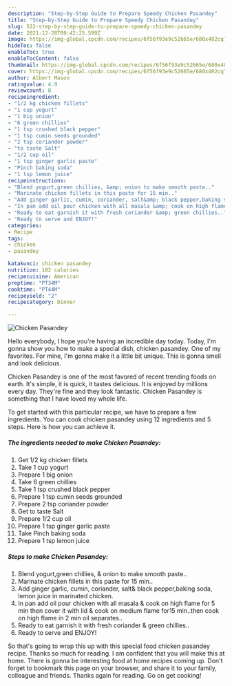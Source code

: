 ```yaml
---
description: "Step-by-Step Guide to Prepare Speedy Chicken Pasandey"
title: "Step-by-Step Guide to Prepare Speedy Chicken Pasandey"
slug: 522-step-by-step-guide-to-prepare-speedy-chicken-pasandey
date: 2021-12-28T09:42:25.599Z
image: https://img-global.cpcdn.com/recipes/6f56f93e9c52665e/680x482cq70/chicken-pasandey-recipe-main-photo.jpg
hideToc: false
enableToc: true
enableTocContent: false
thumbnail: https://img-global.cpcdn.com/recipes/6f56f93e9c52665e/680x482cq70/chicken-pasandey-recipe-main-photo.jpg
cover: https://img-global.cpcdn.com/recipes/6f56f93e9c52665e/680x482cq70/chicken-pasandey-recipe-main-photo.jpg
author: Albert Mason
ratingvalue: 4.9
reviewcount: 8
recipeingredient:
- "1/2 kg chicken fillets"
- "1 cup yogurt"
- "1 big onion"
- "6 green chillies"
- "1 tsp crushed black pepper"
- "1 tsp cumin seeds grounded"
- "2 tsp coriander powder"
- "to taste Salt"
- "1/2 cup oil"
- "1 tsp ginger garlic paste"
- "Pinch baking soda"
- "1 tsp lemon juice"
recipeinstructions:
- "Blend yogurt,green chillies, &amp; onion to make smooth paste.."
- "Marinate chicken fillets in this paste for 15 min.."
- "Add ginger garlic, cumin, coriander, salt&amp; black pepper,baking soda, lemon juice in marinated chicken."
- "In pan add oil pour chicken with all masala &amp; cook on high flame for 5 min then cover it with lid &amp; cook on medium flame for15 min..then cook on high flame in 2 min oil separates.."
- "Ready to eat garnish it with fresh coriander &amp; green chillies.."
- "Ready to serve and ENJOY!"
categories:
- Recipe
tags:
- chicken
- pasandey

katakunci: chicken pasandey 
nutrition: 182 calories
recipecuisine: American
preptime: "PT34M"
cooktime: "PT44M"
recipeyield: "2"
recipecategory: Dinner

---
```



![Chicken Pasandey](https://img-global.cpcdn.com/recipes/6f56f93e9c52665e/680x482cq70/chicken-pasandey-recipe-main-photo.jpg)

Hello everybody, I hope you're having an incredible day today. Today, I'm gonna show you how to make a special dish, chicken pasandey. One of my favorites. For mine, I'm gonna make it a little bit unique. This is gonna smell and look delicious.

Chicken Pasandey is one of the most favored of recent trending foods on earth. It's simple, it is quick, it tastes delicious. It is enjoyed by millions every day. They're fine and they look fantastic. Chicken Pasandey is something that I have loved my whole life.




To get started with this particular recipe, we have to prepare a few ingredients. You can cook chicken pasandey using 12 ingredients and 5 steps. Here is how you can achieve it.

<!--inarticleads1-->

##### The ingredients needed to make Chicken Pasandey:

1. Get 1/2 kg chicken fillets
1. Take 1 cup yogurt
1. Prepare 1 big onion
1. Take 6 green chillies
1. Take 1 tsp crushed black pepper
1. Prepare 1 tsp cumin seeds grounded
1. Prepare 2 tsp coriander powder
1. Get to taste Salt
1. Prepare 1/2 cup oil
1. Prepare 1 tsp ginger garlic paste
1. Take Pinch baking soda
1. Prepare 1 tsp lemon juice




<!--inarticleads2-->

##### Steps to make Chicken Pasandey:

1. Blend yogurt,green chillies, &amp; onion to make smooth paste..
1. Marinate chicken fillets in this paste for 15 min..
1. Add ginger garlic, cumin, coriander, salt&amp; black pepper,baking soda, lemon juice in marinated chicken.
1. In pan add oil pour chicken with all masala &amp; cook on high flame for 5 min then cover it with lid &amp; cook on medium flame for15 min..then cook on high flame in 2 min oil separates..
1. Ready to eat garnish it with fresh coriander &amp; green chillies..
1. Ready to serve and ENJOY!



So that's going to wrap this up with this special food chicken pasandey recipe. Thanks so much for reading. I am confident that you will make this at home. There is gonna be interesting food at home recipes coming up. Don't forget to bookmark this page on your browser, and share it to your family, colleague and friends. Thanks again for reading. Go on get cooking!
